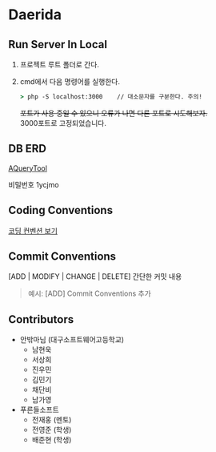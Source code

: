 # Daerida

## Run Server In Local

1. 프로젝트 루트 폴더로 간다.

2. cmd에서 다음 명령어를 실행한다.

   ```bat
   > php -S localhost:3000    // 대소문자를 구분한다. 주의!
   ```

   ~~포트가 사용 중일 수 있으니 오류가 나면 다른 포트로 시도해보자.~~  
   3000포트로 고정되었습니다.

## DB ERD 
[AQueryTool](http://aquerytool.com:80/aquerymain/index/?rurl=4f7fe869-6b14-4cd9-a9d4-626f8eb361f7)

비밀번호 1ycjmo

## Coding Conventions

[코딩 컨벤션 보기](https://github.com/hw0k/daerida/blob/master/coding-convention.md)

## Commit Conventions

&lsqb;ADD | MODIFY | CHANGE | DELETE&rsqb; 간단한 커밋 내용

> 예시: &lsqb;ADD&rsqb; Commit Conventions 추가

## Contributors

- 안밖마님 (대구소프트웨어고등학교)
  - 남현욱
  - 서상희
  - 진우민
  - 김민기
  - 채단비
  - 남가영
- 푸른들소프트
  - 전재홍 (멘토)
  - 전영준 (학생)
  - 배준현 (학생)
